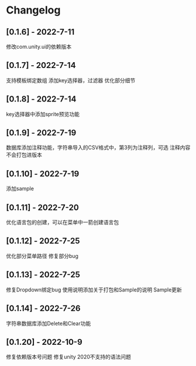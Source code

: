 # Changelog

## [0.1.6] - 2022-7-11
修改com.unity.ui的依赖版本


## [0.1.7] - 2022-7-14
支持模板绑定数组
添加key选择器，过滤器
优化部分细节

## [0.1.8] - 2022-7-14
key选择器中添加sprite预览功能


## [0.1.9] - 2022-7-19
数据库添加注释功能，字符串导入的CSV格式中，第3列为注释列，可选
注释内容不会打包进版本

## [0.1.10] - 2022-7-19
添加sample

## [0.1.11] - 2022-7-20
优化语言包的创建，可以在菜单中一箭创建语言包

## [0.1.12] - 2022-7-25
优化部分菜单路径
修复部分bug

## [0.1.13] - 2022-7-25
修复Dropdown绑定bug
使用说明添加关于打包和Sample的说明
Sample更新


## [0.1.14] - 2022-7-26
字符串数据库添加Delete和Clear功能

## [0.1.20] - 2022-10-9
修复依赖版本号问题
修复unity 2020不支持的语法问题
